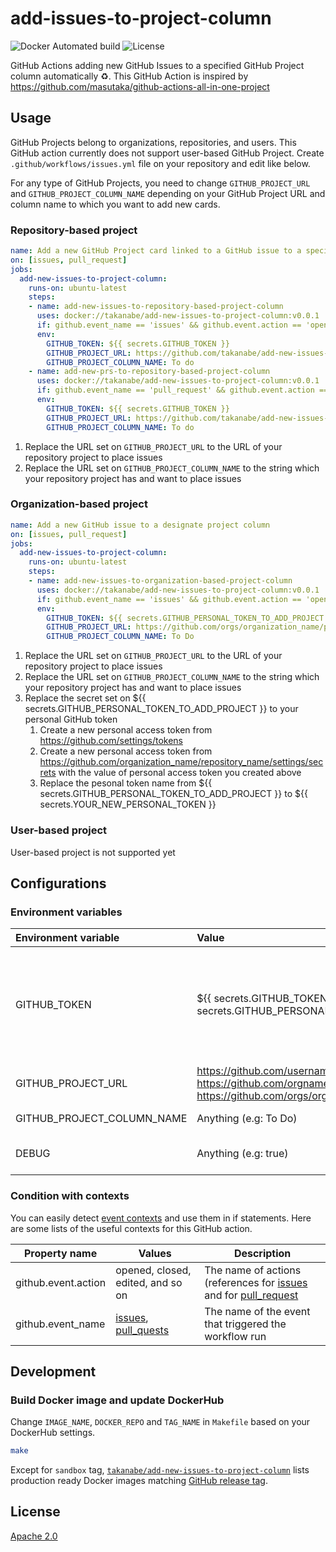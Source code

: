 # add-issues-to-project-column

![Docker Automated build](https://img.shields.io/docker/automated/takanabe/add-new-issues-to-project-column.svg?logo=docker)
![License](https://img.shields.io/github/license/takanabe/add-new-issues-to-project-column.svg)

GitHub Actions adding new GitHub Issues to a specified GitHub Project column automatically :recycle:. This GitHub Action is inspired by https://github.com/masutaka/github-actions-all-in-one-project

## Usage

GitHub Projects belong to organizations, repositories, and users. This GitHub action currently does not support user-based GitHub Project. Create `.github/workflows/issues.yml` file on your repository and edit like below.

For any type of GitHub Projects, you need to change `GITHUB_PROJECT_URL` and `GITHUB_PROJECT_COLUMN_NAME` depending on your GitHub Project URL and column name to which you want to add new cards.

### Repository-based project

```yml
name: Add a new GitHub Project card linked to a GitHub issue to a specified project column
on: [issues, pull_request]
jobs:
  add-new-issues-to-project-column:
    runs-on: ubuntu-latest
    steps:
    - name: add-new-issues-to-repository-based-project-column
      uses: docker://takanabe/add-new-issues-to-project-column:v0.0.1
      if: github.event_name == 'issues' && github.event.action == 'opened'
      env:
        GITHUB_TOKEN: ${{ secrets.GITHUB_TOKEN }}
        GITHUB_PROJECT_URL: https://github.com/takanabe/add-new-issues-to-project-column/projects/1
        GITHUB_PROJECT_COLUMN_NAME: To do
    - name: add-new-prs-to-repository-based-project-column
      uses: docker://takanabe/add-new-issues-to-project-column:v0.0.1
      if: github.event_name == 'pull_request' && github.event.action == 'opened'
      env:
        GITHUB_TOKEN: ${{ secrets.GITHUB_TOKEN }}
        GITHUB_PROJECT_URL: https://github.com/takanabe/add-new-issues-to-project-column/projects/1
        GITHUB_PROJECT_COLUMN_NAME: To do
```

1. Replace the URL set on `GITHUB_PROJECT_URL` to the URL of your repository project to place issues
1. Replace the URL set on `GITHUB_PROJECT_COLUMN_NAME` to the string which your repository project has and want to place issues

### Organization-based project

```yml
name: Add a new GitHub issue to a designate project column
on: [issues, pull_request]
jobs:
  add-new-issues-to-project-column:
    runs-on: ubuntu-latest
    steps:
    - name: add-new-issues-to-organization-based-project-column
      uses: docker://takanabe/add-new-issues-to-project-column:v0.0.1
      if: github.event_name == 'issues' && github.event.action == 'opened'
      env:
        GITHUB_TOKEN: ${{ secrets.GITHUB_PERSONAL_TOKEN_TO_ADD_PROJECT }}
        GITHUB_PROJECT_URL: https://github.com/orgs/organization_name/projects/1
        GITHUB_PROJECT_COLUMN_NAME: To Do
```

1. Replace the URL set on `GITHUB_PROJECT_URL` to the URL of your repository project to place issues
1. Replace the URL set on `GITHUB_PROJECT_COLUMN_NAME` to the string which your repository project has and want to place issues
1. Replace the secret set on ${{ secrets.GITHUB_PERSONAL_TOKEN_TO_ADD_PROJECT }} to your personal GitHub token
   1. Create a new personal access token from https://github.com/settings/tokens
   1. Create a new personal access token from https://github.com/organization_name/repository_name/settings/secrets with the value of personal access token you created above
   1. Replace the pesonal token name from ${{ secrets.GITHUB_PERSONAL_TOKEN_TO_ADD_PROJECT }} to ${{ secrets.YOUR_NEW_PERSONAL_TOKEN }}

### User-based project

User-based project is not supported yet

## Configurations

### Environment variables

| Environment variable       | Value                                                                                                                                       | Description                                                                                                                                                                                                                                                                                                                                                                                                                                |
| :------------------------- | :------------------------------------------------------------------------------------------------------------------------------------------ | :----------------------------------------------------------------------------------------------------------------------------------------------------------------------------------------------------------------------------------------------------------------------------------------------------------------------------------------------------------------------------------------------------------------------------------------- |
| GITHUB_TOKEN               | ${{ secrets.GITHUB_TOKEN }}, ${{ secrets.GITHUB_PERSONAL_ACCESS_TOKEN }}                                                                    | An Access token to access your issues and projects. if you use repository-based projects, ${{ secrets.GITHUB_TOKEN }} provides appropriate access privileges to this GitHub action ([See](https://help.github.com/en/articles/virtual-environments-for-github-actions#github_token-secret)). If that is not enough, you need to pass ${{ secrets.GITHUB_PERSONAL_ACCESS_TOKEN }} by issuing personal access token with appropriate grants. |
| GITHUB_PROJECT_URL         | https://github.com/username/reponame/projects/1, https://github.com/orgname/reponame/projects/1, https://github.com/orgs/orgname/projects/1 | A GitHub Project URL you want to use                                                                                                                                                                                                                                                                                                                                                                                                       |
| GITHUB_PROJECT_COLUMN_NAME | Anything (e.g: To Do)                                                                                                                       | A GitHub Project column name you want to place new issues                                                                                                                                                                                                                                                                                                                                                                                  |
| DEBUG                      | Anything (e.g: true)                                                                                                                        | A flag to produce debug messages for this GitHub Actions if this environment variable exists                                                                                                                                                                                                                                                                                                                                               |

### Condition with contexts

You can easily detect [event contexts](https://help.github.com/en/articles/contexts-and-expression-syntax-for-github-actions#github-context) and use them in if statements. Here are some lists of the useful contexts for this GitHub action.

| Property name       | Values                                                                                                                                                                              | Description                                                                                                                                                                                                      |
| ------------------- | ----------------------------------------------------------------------------------------------------------------------------------------------------------------------------------- | ---------------------------------------------------------------------------------------------------------------------------------------------------------------------------------------------------------------- |
| github.event.action | opened, closed, edited, and so on                                                                                                                                                   | The name of actions (references for [issues](https://developer.github.com/v3/activity/events/types/#issuesevent) and for [pull_request](https://developer.github.com/v3/activity/events/types/#pullrequestevent) |
| github.event_name   | [issues](https://developer.github.com/v3/activity/events/types/#webhook-event-name-19), [pull_quests](https://developer.github.com/v3/activity/events/types/#webhook-event-name-33) | The name of the event that triggered the workflow run                                                                                                                                                            |

## Development

### Build Docker image and update DockerHub

Change `IMAGE_NAME`, `DOCKER_REPO` and `TAG_NAME` in `Makefile` based on your DockerHub settings.

```bash
make
```

Except for `sandbox` tag, [`takanabe/add-new-issues-to-project-column`](https://hub.docker.com/r/takanabe/add-new-issues-to-project-column/tags) lists production ready Docker images matching [GitHub release tag](https://github.com/takanabe/add-new-issues-to-project-column/releases).

## License

[Apache 2.0](https://github.com/takanabe/add-new-issues-to-project-column/blob/master/LICENSE)
